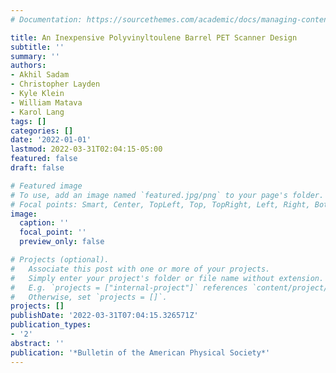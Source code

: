 ```yaml
---
# Documentation: https://sourcethemes.com/academic/docs/managing-content/

title: An Inexpensive Polyvinyltoulene Barrel PET Scanner Design
subtitle: ''
summary: ''
authors:
- Akhil Sadam
- Christopher Layden
- Kyle Klein
- William Matava
- Karol Lang
tags: []
categories: []
date: '2022-01-01'
lastmod: 2022-03-31T02:04:15-05:00
featured: false
draft: false

# Featured image
# To use, add an image named `featured.jpg/png` to your page's folder.
# Focal points: Smart, Center, TopLeft, Top, TopRight, Left, Right, BottomLeft, Bottom, BottomRight.
image:
  caption: ''
  focal_point: ''
  preview_only: false

# Projects (optional).
#   Associate this post with one or more of your projects.
#   Simply enter your project's folder or file name without extension.
#   E.g. `projects = ["internal-project"]` references `content/project/deep-learning/index.md`.
#   Otherwise, set `projects = []`.
projects: []
publishDate: '2022-03-31T07:04:15.326571Z'
publication_types:
- '2'
abstract: ''
publication: '*Bulletin of the American Physical Society*'
---
```

